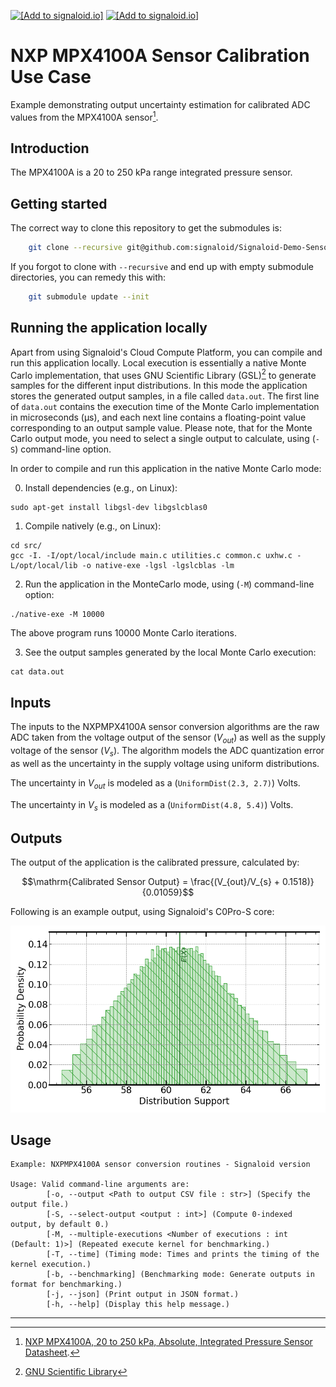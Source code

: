 [<img src="https://assets.signaloid.io/add-to-signaloid-cloud-logo-dark-latest.png#gh-dark-mode-only" alt="[Add to signaloid.io]" height="30">](https://signaloid.io/repositories?connect=https://github.com/signaloid/Signaloid-Demo-Sensors-NXPMPX4100AConversionRoutines#gh-dark-mode-only)
[<img src="https://assets.signaloid.io/add-to-signaloid-cloud-logo-light-latest.png#gh-light-mode-only" alt="[Add to signaloid.io]" height="30">](https://signaloid.io/repositories?connect=https://github.com/signaloid/Signaloid-Demo-Sensors-NXPMPX4100AConversionRoutines#gh-light-mode-only)

# NXP MPX4100A Sensor Calibration Use Case
Example demonstrating output uncertainty estimation for calibrated ADC values from the MPX4100A sensor[^1].

## Introduction
The MPX4100A is a 20 to 250 kPa range integrated pressure sensor.

## Getting started

The correct way to clone this repository to get the submodules is:
```sh
	git clone --recursive git@github.com:signaloid/Signaloid-Demo-Sensors-NXPMPX4100AConversionRoutines.git
```

If you forgot to clone with `--recursive` and end up with empty submodule directories, you can remedy this with:
```sh
	git submodule update --init
```

## Running the application locally
Apart from using Signaloid's Cloud Compute Platform, you can compile and run this application
locally. Local execution is essentially a native Monte Carlo implementation,
that uses GNU Scientific Library (GSL)[^2] to generate samples for the different input distributions.
In this mode the application stores the generated output samples, in a file called `data.out`.
The first line of `data.out` contains the execution time of the Monte Carlo implementation
in microseconds (μs), and each
next line contains a floating-point value corresponding to an output sample value.
Please note, that for the Monte Carlo output mode, you need to select a single output
to calculate, using (`-S`) command-line option.

In order to compile and run this application in the native Monte Carlo mode:

0. Install dependencies (e.g., on Linux):
```
sudo apt-get install libgsl-dev libgslcblas0
```
1. Compile natively (e.g., on Linux):
```
cd src/
gcc -I. -I/opt/local/include main.c utilities.c common.c uxhw.c -L/opt/local/lib -o native-exe -lgsl -lgslcblas -lm
```
2. Run the application in the MonteCarlo mode, using (`-M`) command-line option:
```
./native-exe -M 10000
```
The above program runs 10000 Monte Carlo iterations.

3. See the output samples generated by the local Monte Carlo execution:
```
cat data.out
```

## Inputs
The inputs to the NXPMPX4100A sensor conversion algorithms are the raw ADC taken from the voltage output of the sensor ($V_{out}$)
as well as the supply voltage of the sensor ($V_{s}$). The algorithm models the ADC quantization error as well as the uncertainty
in the supply voltage using uniform distributions.

The uncertainty in $V_{out}$ is modeled as a (`UniformDist(2.3, 2.7)`) Volts.

The uncertainty in $V_{s}$ is modeled as a (`UniformDist(4.8, 5.4)`) Volts.

## Outputs
The output of the application is the calibrated pressure, calculated by:
```math
\mathrm{Calibrated Sensor Output} = \frac{(V_{out}/V_{s} + 0.1518)}{0.01059}
```
Following is an example output, using Signaloid's C0Pro-S core:

![Example output plot](./docs/plots/output-C0-S.png)

## Usage
```
Example: NXPMPX4100A sensor conversion routines - Signaloid version

Usage: Valid command-line arguments are:
        [-o, --output <Path to output CSV file : str>] (Specify the output file.)
        [-S, --select-output <output : int>] (Compute 0-indexed output, by default 0.)
        [-M, --multiple-executions <Number of executions : int (Default: 1)>] (Repeated execute kernel for benchmarking.)
        [-T, --time] (Timing mode: Times and prints the timing of the kernel execution.)
        [-b, --benchmarking] (Benchmarking mode: Generate outputs in format for benchmarking.)
        [-j, --json] (Print output in JSON format.)
        [-h, --help] (Display this help message.)
```



---

[^1]: [NXP MPX4100A, 20 to 250 kPa, Absolute, Integrated Pressure Sensor Datasheet](https://www.nxp.com/docs/en/data-sheet/MPX4100A.pdf).

[^2]: [GNU Scientific Library](https://www.gnu.org/software/gsl/)

